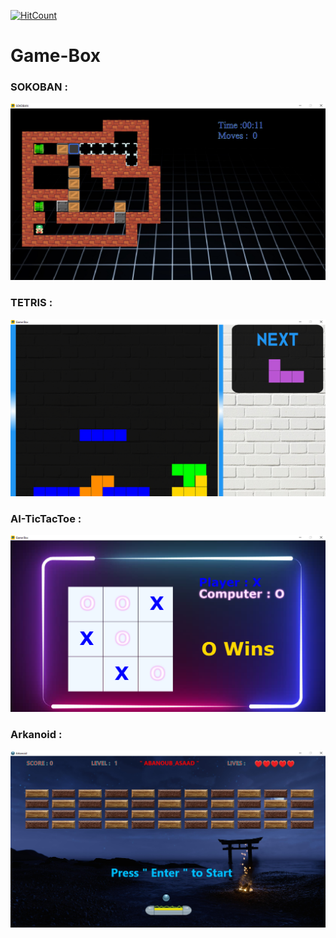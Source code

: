 [![HitCount](http://hits.dwyl.com/Abanoub-Asaad/Game-Box.svg)](http://hits.dwyl.com/Abanoub-Asaad/Game-Box)
# Game-Box

### SOKOBAN :
![](src/Resources/screenshots/1.png)
### TETRIS :
![](src/Resources/screenshots/2.png)
### AI-TicTacToe :
![](src/Resources/screenshots/3.png)
### Arkanoid :
![](src/Resources/screenshots/4.png)
